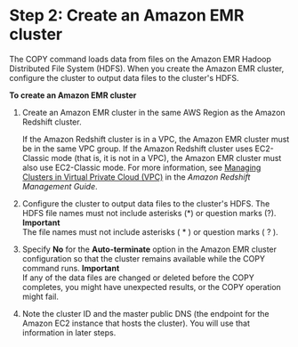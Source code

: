 # Step 2: Create an Amazon EMR cluster<a name="load-from-emr-steps-create-cluster"></a>

The COPY command loads data from files on the Amazon EMR Hadoop Distributed File System \(HDFS\)\. When you create the Amazon EMR cluster, configure the cluster to output data files to the cluster's HDFS\.

**To create an Amazon EMR cluster**

1. Create an Amazon EMR cluster in the same AWS Region as the Amazon Redshift cluster\. 

   If the Amazon Redshift cluster is in a VPC, the Amazon EMR cluster must be in the same VPC group\. If the Amazon Redshift cluster uses EC2\-Classic mode \(that is, it is not in a VPC\), the Amazon EMR cluster must also use EC2\-Classic mode\. For more information, see [Managing Clusters in Virtual Private Cloud \(VPC\)](https://docs.aws.amazon.com/redshift/latest/mgmt/managing-clusters-vpc.html) in the *Amazon Redshift Management Guide*\.

1. Configure the cluster to output data files to the cluster's HDFS\. The HDFS file names must not include asterisks \(\*\) or question marks \(?\)\.
**Important**  
The file names must not include asterisks \( \* \) or question marks \( ? \)\.

1. Specify **No** for the **Auto\-terminate** option in the Amazon EMR cluster configuration so that the cluster remains available while the COPY command runs\. 
**Important**  
If any of the data files are changed or deleted before the COPY completes, you might have unexpected results, or the COPY operation might fail\. 

1. Note the cluster ID and the master public DNS \(the endpoint for the Amazon EC2 instance that hosts the cluster\)\. You will use that information in later steps\. 